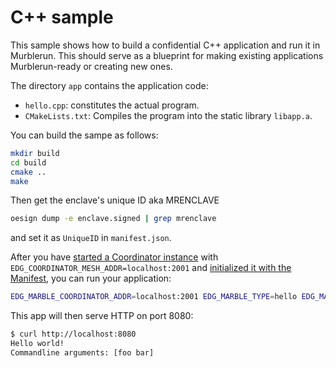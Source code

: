# C++ sample
This sample shows how to build a confidential C++ application and run it in Murblerun. This should serve as a blueprint for making existing applications Murblerun-ready or creating new ones.

The directory `app` contains the application code:

* `hello.cpp`: constitutes the actual program.
* `CMakeLists.txt`: Compiles the program into the static library `libapp.a`.

You can build the sampe as follows:

```sh
mkdir build
cd build
cmake ..
make
```

Then get the enclave's unique ID aka MRENCLAVE

```sh
oesign dump -e enclave.signed | grep mrenclave
```

and set it as `UniqueID` in `manifest.json`.

After you have [started a Coordinator instance](../../BUILD.md#run-the-coordinator) with `EDG_COORDINATOR_MESH_ADDR=localhost:2001` and [initialized it with the Manifest](../../BUILD.md#create-a-manifest), you can run your application:

```sh
EDG_MARBLE_COORDINATOR_ADDR=localhost:2001 EDG_MARBLE_TYPE=hello EDG_MARBLE_UUID_FILE=$PWD/uuid EDG_MARBLE_DNS_NAMES=localhost erthost enclave.signed
```

This app will then serve HTTP on port 8080:

```sh
$ curl http://localhost:8080
Hello world!
Commandline arguments: [foo bar]
```
